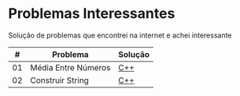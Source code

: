 # Problemas Interessantes
 Solução de problemas que encontrei na internet e achei interessante

#|Problema|Solução
-----|----------|----------
01|Média Entre Números|[C++](https://github.com/BrunoHarlis/Problemas_Interessantes/blob/main/Algoritimos/01%20-%20MediaEntreIndice.cpp)
02|Construir String|[C++](https://github.com/BrunoHarlis/Problemas_Interessantes/blob/main/Algoritimos/02%20-%20ConstruirString.cpp)
